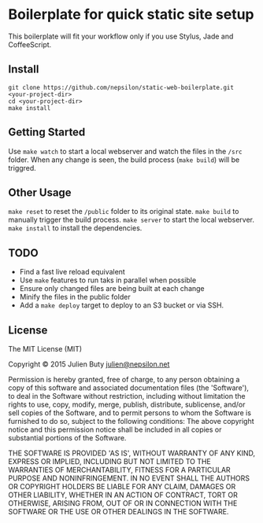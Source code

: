 # Boilerplate for quick static site setup

This boilerplate will fit your workflow only if you use Stylus, Jade and CoffeeScript.

## Install

```shell
git clone https://github.com/nepsilon/static-web-boilerplate.git <your-project-dir>
cd <your-project-dir>
make install
```

## Getting Started

Use `make watch` to  start a local webserver and watch the files in the `/src` folder. When any change is seen, the build process (`make build`) will be triggred.


## Other Usage

`make reset` to reset the `/public` folder to its original state.
`make build` to manually trigger the build process.
`make server` to start the local webserver.
`make install` to install the dependencies.


## TODO

* Find a fast live reload equivalent
* Use `make` features to run taks in parallel when possible
* Ensure only changed files are being built at each change
* Minify the files in the public folder
* Add a `make deploy` target to deploy to an S3 bucket or via SSH.


## License

The MIT License (MIT)

Copyright © 2015 Julien Buty <julien@nepsilon.net>

Permission is hereby granted, free of charge, to any person obtaining a copy of this software and associated documentation files (the 'Software'), to deal in the Software without restriction, including without limitation the rights to use, copy, modify, merge, publish, distribute, sublicense, and/or sell copies of the Software, and to permit persons to whom the Software is furnished to do so, subject to the following conditions: The above copyright notice and this permission notice shall be included in all copies or substantial portions of the Software.

THE SOFTWARE IS PROVIDED 'AS IS', WITHOUT WARRANTY OF ANY KIND, EXPRESS OR IMPLIED, INCLUDING BUT NOT LIMITED TO THE WARRANTIES OF MERCHANTABILITY, FITNESS FOR A PARTICULAR PURPOSE AND NONINFRINGEMENT. IN NO EVENT SHALL THE AUTHORS OR COPYRIGHT HOLDERS BE LIABLE FOR ANY CLAIM, DAMAGES OR OTHER LIABILITY, WHETHER IN AN ACTION OF CONTRACT, TORT OR OTHERWISE, ARISING FROM, OUT OF OR IN CONNECTION WITH THE SOFTWARE OR THE USE OR OTHER DEALINGS IN THE SOFTWARE.
